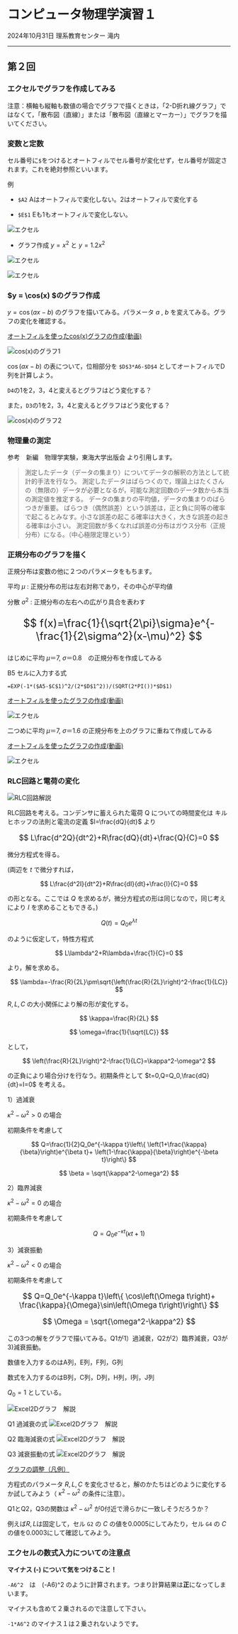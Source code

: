 # コンピュータ物理学演習１

2024年10月31日 理系教育センター 滝内

---

## 第２回

### エクセルでグラフを作成してみる

注意：横軸も縦軸も数値の場合でグラフで描くときは，「2-D折れ線グラフ」ではなくて，「散布図（直線）」または「散布図（直線とマーカー）」でグラフを描いてください。

### 変数と定数

セル番号に`$`をつけるとオートフィルでセル番号が変化せず，セル番号が固定されます。これを絶対参照といいます。

例
   
- `$A2` Aはオートフィルで変化しない。2はオートフィルで変化する
   
- `$E$1` Eも1もオートフィルで変化しない。

![エクセル](./2024-08-19_3.png)
 	  
- グラフ作成 $y = x^2$ と $y = 1.2 x^2$ 

![エクセル](./2024-08-19_4.png)


![エクセル](./2024-08-19_5.png)


### $y = \cos(x) $のグラフ作成

 $y=\cos(ax-b)$ のグラフを描いてみる。パラメータ $a$ , $b$ を変えてみる。グラフの変化を確認する。

[オートフィルを使ったcos(x)グラフの作成(動画)](./2024-08-19_2.mp4)

![cos(x)のグラフ1](./2024-08-19_6.png)

 $\cos(ax-b)$ の表について，位相部分を ` $D$3*A6-$D$4 ` としてオートフィルでD列を計算しよう。

`D4`の1を2，3，4と変えるとグラフはどう変化する？
    
また，`D3`の1を2，3，4と変えるとグラフはどう変化する？


![cos(x)のグラフ2](./2024-08-19_7.png)

### 物理量の測定

参考　新編　物理学実験，東海大学出版会 より引用します。

> 測定したデータ（データの集まり）についてデータの解釈の方法として統計的手法を行なう。
> 測定したデータはばらつくので，理論上はたくさんの（無限の）データが必要となるが，可能な測定回数のデータ数から本当の測定値を推定する。
> データの集まりの平均値，データの集まりのばらつきが重要。
> ばらつき（偶然誤差）という誤差は，正と負に同等の確率で起こるとみなす。小さな誤差の起こる確率は大きく，大きな誤差の起きる確率は小さい。
> 測定回数が多くなれば誤差の分布はガウス分布（正規分布）になる。（中心極限定理という） 


### 正規分布のグラフを描く

正規分布は変数の他に２つのパラメータをもちます。

平均 $\mu$ : 正規分布の形は左右対称であり，その中心が平均値

分散 $\sigma^2$ : 正規分布の左右への広がり具合を表わす

<span style="font-size: 170%;">
   
$$
f(x)=\frac{1}{\sqrt{2\pi}\sigma}e^{-\frac{1}{2\sigma^2}(x-\mu)^2}
$$

</span>

はじめに平均 $\mu$＝7, $\sigma$＝0.8　の正規分布を作成してみる

B5 セルに入力する式
    
`=EXP(-1*($A5-$C$1)^2/(2*$D$1^2))/(SQRT(2*PI())*$D$1)`

[オートフィルを使ったグラフの作成(動画)](./2024-08-20_2.mp4)

![エクセル](./2024-08-20_1.png)

二つめに平均 $\mu$＝7, $\sigma$＝1.6 の正規分布を上のグラフに重ねて作成してみる

[オートフィルを使ったグラフの作成(動画)](./2024-08-20_1.mp4)

![エクセル](./2024-08-20_2.png)

### RLC回路と電荷の変化

![RLC回路解説](./2021-no2-01.png)

RLC回路を考える。コンデンサに蓄えられた電荷 Q についての時間変化は
キルヒホッフの法則と電流の定義 $I=\frac{dQ}{dt}$ より

<span style="font-size: 120%;">
   
$$
L\frac{d^2Q}{dt^2}+R\frac{dQ}{dt}+\frac{Q}{C}=0
$$

</span>

微分方程式を得る。

(両辺を $t$ で微分すれば，

$$
L\frac{d^2I}{dt^2}+R\frac{dI}{dt}+\frac{I}{C}=0
$$

の形となる。ここでは $Q$ を求めるが，微分方程式の形は同じなので，同じ考えにより $I$ を求めることもできる。)

$$
Q(t)=Q_0 e^{\lambda t}
$$

のように仮定して，特性方程式

$$
L\lambda^2+R\lambda+\frac{1}{C}=0
$$

より，解を求める。

$$
\lambda=-\frac{R}{2L}\pm\sqrt{\left(\frac{R}{2L}\right)^2-\frac{1}{LC}}
$$

 $R,L,C$ の大小関係により解の形が変化する。

$$
\kappa=\frac{R}{2L}
$$

$$
\omega=\frac{1}{\sqrt{LC}}
$$

として，

$$
\left(\frac{R}{2L}\right)^2-\frac{1}{LC}=\kappa^2-\omega^2
$$

の正負により場合分けを行なう。初期条件として $t=0,Q=Q_0,\frac{dQ}{dt}=I=0$ を考える。

1）過減衰

 $\kappa^2-\omega^2 > 0$ の場合

初期条件を考慮して
<span style="font-size: 120%;">

$$
Q=\frac{1}{2}Q_0e^{-\kappa t}\left\{  \left(1+\frac{\kappa}{\beta}\right)e^{\beta t}+ \left(1-\frac{\kappa}{\beta}\right)e^{-\beta t}\right\}
$$

$$
\beta = \sqrt{\kappa^2-\omega^2}
$$

</span>

2）臨界減衰

 $\kappa^2-\omega^2 = 0$ の場合

初期条件を考慮して
<span style="font-size: 120%;">

$$
Q=Q_0e^{-\kappa t} \left( \kappa t +1 \right)
$$

</span>

3）減衰振動

 $\kappa^2-\omega^2 < 0$ の場合

初期条件を考慮して

<span style="font-size: 120%;">
   
$$
Q=Q_0e^{-\kappa t}\left\{  \cos\left(\Omega t\right)+ \frac{\kappa}{\Omega}\sin\left(\Omega t\right)\right\}
$$
   
$$
\Omega = \sqrt{\omega^2-\kappa^2}
$$

</span>

この3つの解をグラフで描いてみる。Q1が1）過減衰，Q2が2）臨界減衰，Q3が3)減衰振動。

数値を入力するのはA列，E列，F列，G列

数式を入力するのはB列，C列，D列，H列，I列，J列

 $Q_0=1$ としている。


![Excel2Dグラフ　解説](./2024-08-20_3.png)

Q1 過減衰の式
![Excel2Dグラフ　解説](./2024-08-20_4.png)
   
Q2 臨海減衰の式
![Excel2Dグラフ　解説](./2024-08-20_5.png)
   
Q3 減衰振動の式
![Excel2Dグラフ　解説](./2024-08-20_6.png)


[グラフの調整（凡例）](./2021-no2-08.png)

方程式のパラメータ $R,L,C$ を変化させると，解のかたちはどのように変化するか試してみよう（ $\kappa^2-\omega^2$ の条件に注意）。

Q1とQ2，Q3の関数は $\kappa^2-\omega^2$ が0付近で滑らかに一致しそうだろうか？

例えば$R,L$は固定して，セル `G2` の $C$ の値を0.0005にしてみたり，セル `G4` の $C$ の値を0.0003にして確認してみよう。


### エクセルの数式入力についての注意点

**マイナス (-) について気をつけること！**

`-A6^2`　は　(-A6)^2 のように計算されます。つまり計算結果は**正**になってしまいます。
    
マイナスも含めて２乗されるので注意して下さい。
    
`-1*A6^2` のマイナス１は２乗されないようです。

